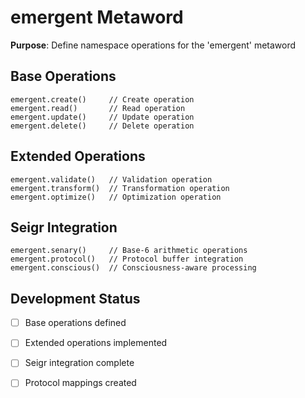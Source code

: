 # emergent Metaword

**Purpose**: Define namespace operations for the 'emergent' metaword

## Base Operations

```hyphos
emergent.create()     // Create operation
emergent.read()       // Read operation  
emergent.update()     // Update operation
emergent.delete()     // Delete operation
```

## Extended Operations

```hyphos
emergent.validate()   // Validation operation
emergent.transform()  // Transformation operation
emergent.optimize()   // Optimization operation
```

## Seigr Integration

```hyphos
emergent.senary()     // Base-6 arithmetic operations
emergent.protocol()   // Protocol buffer integration
emergent.conscious()  // Consciousness-aware processing
```

## Development Status

- [ ] Base operations defined
- [ ] Extended operations implemented  
- [ ] Seigr integration complete
- [ ] Protocol mappings created

